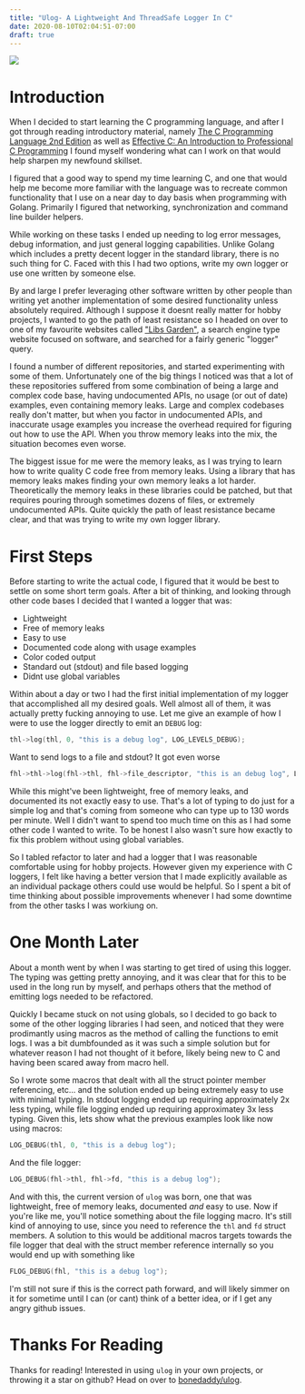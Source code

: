 ```yaml
---
title: "Ulog- A Lightweight And ThreadSafe Logger In C"
date: 2020-08-10T02:04:51-07:00
draft: true
---
```


![](/images/misc/valgrind_pls.png)

# Introduction

When I decided to start learning the C programming language, and after I got through reading introductory material, namely [The C Programming Language 2nd Edition](https://en.wikipedia.org/wiki/The_C_Programming_Language) as well as [Effective C: An Introduction to Professional C Programming](https://nostarch.com/Effective_C) I found myself wondering what can I work on that would help sharpen my newfound skillset. 

I figured that a good way to spend my time learning C, and one that would help me become more familiar with the language was to recreate common functionality that I use on a near day to day basis when programming with Golang. Primarily I figured that networking, synchronization and command line builder helpers.

While working on these tasks I ended up needing to log error messages, debug information, and just general logging capabilities. Unlike Golang which includes a pretty decent logger in the standard library, there is no such thing for C. Faced with this I had two options, write my own logger or use one written by someone else. 

By and large I prefer leveraging other software written by other people than writing yet another implementation of some desired functionality unless absolutely required. Although I suppose it doesnt really matter for hobby projects, I wanted to go the path of least resistance so I headed on over to one of my favourite websites called ["Libs Garden"](https://libs.garden/), a search engine type website focused on software, and searched for a fairly generic "logger" query. 

I found a number of different repositories, and started experimenting with some of them. Unfortunately one of the big things I noticed was that a lot of these repositories suffered from some combination of being a large and complex code base,  having undocumented APIs, no usage (or out of date) examples, even containing memory leaks. Large and complex codebases really don't matter, but when you factor in undocumented APIs, and inaccurate usage examples you increase the overhead required for figuring out how to use the API. When you throw memory leaks into the mix, the situation becomes even worse.

The biggest issue for me were the memory leaks, as I was trying to learn how to write quality C code free from memory leaks. Using a library that has memory leaks makes finding your own memory leaks a lot harder. Theoretically the memory leaks in these libraries could be patched, but that requires pouring through sometimes dozens of files, or extremely undocumented APIs. Quite quickly the path of least resistance became clear, and that was trying to write my own logger library.

# First Steps

Before starting to write the actual code, I figured that it would be best to settle on some short term goals. After a bit of thinking, and looking through other code bases I decided that I wanted a logger that was:

* Lightweight
* Free of memory leaks
* Easy to use
* Documented code along with usage examples
* Color coded output
* Standard out (stdout) and file based logging
* Didnt use global variables

Within about a day or two I had the first initial implementation of my logger that accomplished all my desired goals. Well almost all of them, it was actually pretty fucking annoying to use. Let me give an example of how I were to use the logger directly to emit an `DEBUG` log:

```C
thl->log(thl, 0, "this is a debug log", LOG_LEVELS_DEBUG);
```

Want to send logs to a file and stdout? It got even worse

```C
fhl->thl->log(fhl->thl, fhl->file_descriptor, "this is an debug log", LOG_LEVELS_DEBUG);
```

While this might've been lightweight, free of memory leaks, and documented its not exactly easy to use. That's a lot of typing to do just for a simple log and that's coming from someone who can type up to 130 words per minute. Well I didn't want to spend too much time on this as I had some other code I wanted to write. To be honest I also wasn't sure how exactly to fix this problem without using global variables.

So I tabled refactor to later and had a logger that I was reasonable comfortable using for hobby projects. However given my experience with C loggers, I felt like having a better version that I made explicitly available as an individual package others could use would be helpful. So I spent a bit of time thinking about possible improvements whenever I had some downtime from the other tasks I was workiung on.

# One Month Later

About a month went by when I was starting to get tired of using this logger. The typing was getting pretty annoying, and it was clear that for this to be used in the long run by myself, and perhaps others that the method of emitting logs needed to be refactored. 

Quickly I became stuck on not using globals, so I decided to go back to some of the other logging libraries I had seen, and noticed that they were prodimantly using macros as the method of calling the functions to emit logs. I was a bit dumbfounded as it was such a simple solution but for whatever reason I had not thought of it before, likely being new to C and having been scared away from macro hell.

So I wrote some macros that dealt with all the struct pointer member referencing, etc... and the solution ended up being extremely easy to use with minimal typing. In stdout logging ended up requiring approximately 2x less typing, while file logging ended up requiring approximatey 3x less typing. Given this, lets show what the previous examples look like now using macros:


```C
LOG_DEBUG(thl, 0, "this is a debug log");
```

And the file logger:

```C
LOG_DEBUG(fhl->thl, fhl->fd, "this is a debug log");
```

And with this, the current version of `ulog` was born, one that was lightweight, free of memory leaks, documented *and* easy to use. Now if you're like me, you'll notice something about the file logging macro. It's still kind of annoying to use, since you need to reference the `thl` and `fd` struct members. A solution to this would be additional macros targets towards the file logger that deal with the struct member reference internally so you would end up with something like

```C
FLOG_DEBUG(fhl, "this is a debug log");
```

I'm still not sure if this is the correct path forward, and will likely simmer on it for sometime until I can (or cant) think of a better idea, or if I get any angry github issues. 


# Thanks For Reading

Thanks for reading! Interested in using `ulog` in your own projects, or throwing it a star on github? Head on over to [bonedaddy/ulog](https://github.com/bonedaddy/ulog).